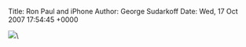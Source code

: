 Title: Ron Paul and iPhone
Author: George Sudarkoff
Date: Wed, 17 Oct 2007 17:54:45 +0000

[![](http://farm2.static.flickr.com/1424/858095786_5576e78fbe.jpg)](http://www.flickr.com/photos/ronpaul2008/858095786/ "photo sharing")\

